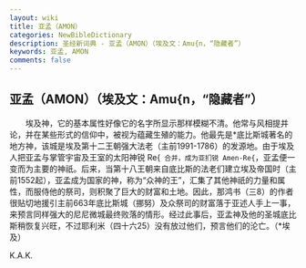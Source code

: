 ```yaml
---
layout: wiki
title: 亚孟（AMON）
categories: NewBibleDictionary
description: 圣经新词典 - 亚孟（AMON）（埃及文：Amu{n，“隐藏者”）
keywords: 亚孟, AMON
comments: false
---
```


## 亚孟（AMON）（埃及文：Amu{n，“隐藏者”）

　　埃及神，它的基本属性好像它的名字所显示那样模糊不清。他常与风相提并论，并在某些形式的信仰中，被视为蕴藏生殖的能力。他最先是*底比斯城著名的地方神，该城是埃及第十二王朝强大法老（主前1991-1786）的发源地。由于埃及人把亚孟与掌管宇宙及王室的太阳神锐 Re{` 合并，成为亚扪锐 Amen-Re{`，亚孟便一变而为主要的神祇。后来，当第十八王朝来自底比斯的法老们建立埃及帝国时（主前1552起），亚孟成为国家的神，称为“众神的王”，汇集了其他神祇的力量和属性，而服侍他的祭司，则积聚了巨大的财富和土地。因此，那鸿书（三8）的作者很贴切地援引主前663年底比斯城（挪努）及众祭司的财富落于亚述人手上一事，来预言同样强大的尼尼微城最终败落的情形。经过此事后，亚孟神及他的圣城底比斯稍恢复兴旺，不过耶利米（四十六25）没有放过他们，预言他们的沦亡。（*埃及）

K.A.K.






